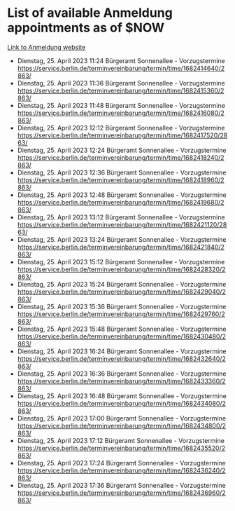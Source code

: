 # List of available Anmeldung appointments as of $NOW
[Link to Anmeldung website](https://service.berlin.de/terminvereinbarung/termin/tag.php?termin=1&anliegen[]=120686&dienstleisterlist=122210,122217,327316,122219,327312,122227,327314,122231,327346,122243,327348,122254,122252,329742,122260,329745,122262,329748,122271,327278,122273,327274,122277,327276,330436,122280,327294,122282,327290,122284,327292,122291,327270,122285,327266,122286,327264,122296,327268,150230,329760,122297,327286,122294,327284,122312,329763,122314,329775,122304,327330,122311,327334,122309,327332,317869,122281,327352,122279,329772,122283,122276,327324,122274,327326,122267,329766,122246,327318,122251,327320,122257,327322,122208,327298,122226,327300&herkunft=http%3A%2F%2Fservice.berlin.de%2Fdienstleistung%2F120686%2F)
- Dienstag, 25. April 2023 11:24 Bürgeramt Sonnenallee - Vorzugstermine https://service.berlin.de/terminvereinbarung/termin/time/1682414640/2863/
- Dienstag, 25. April 2023 11:36 Bürgeramt Sonnenallee - Vorzugstermine https://service.berlin.de/terminvereinbarung/termin/time/1682415360/2863/
- Dienstag, 25. April 2023 11:48 Bürgeramt Sonnenallee - Vorzugstermine https://service.berlin.de/terminvereinbarung/termin/time/1682416080/2863/
- Dienstag, 25. April 2023 12:12 Bürgeramt Sonnenallee - Vorzugstermine https://service.berlin.de/terminvereinbarung/termin/time/1682417520/2863/
- Dienstag, 25. April 2023 12:24 Bürgeramt Sonnenallee - Vorzugstermine https://service.berlin.de/terminvereinbarung/termin/time/1682418240/2863/
- Dienstag, 25. April 2023 12:36 Bürgeramt Sonnenallee - Vorzugstermine https://service.berlin.de/terminvereinbarung/termin/time/1682418960/2863/
- Dienstag, 25. April 2023 12:48 Bürgeramt Sonnenallee - Vorzugstermine https://service.berlin.de/terminvereinbarung/termin/time/1682419680/2863/
- Dienstag, 25. April 2023 13:12 Bürgeramt Sonnenallee - Vorzugstermine https://service.berlin.de/terminvereinbarung/termin/time/1682421120/2863/
- Dienstag, 25. April 2023 13:24 Bürgeramt Sonnenallee - Vorzugstermine https://service.berlin.de/terminvereinbarung/termin/time/1682421840/2863/
- Dienstag, 25. April 2023 15:12 Bürgeramt Sonnenallee - Vorzugstermine https://service.berlin.de/terminvereinbarung/termin/time/1682428320/2863/
- Dienstag, 25. April 2023 15:24 Bürgeramt Sonnenallee - Vorzugstermine https://service.berlin.de/terminvereinbarung/termin/time/1682429040/2863/
- Dienstag, 25. April 2023 15:36 Bürgeramt Sonnenallee - Vorzugstermine https://service.berlin.de/terminvereinbarung/termin/time/1682429760/2863/
- Dienstag, 25. April 2023 15:48 Bürgeramt Sonnenallee - Vorzugstermine https://service.berlin.de/terminvereinbarung/termin/time/1682430480/2863/
- Dienstag, 25. April 2023 16:24 Bürgeramt Sonnenallee - Vorzugstermine https://service.berlin.de/terminvereinbarung/termin/time/1682432640/2863/
- Dienstag, 25. April 2023 16:36 Bürgeramt Sonnenallee - Vorzugstermine https://service.berlin.de/terminvereinbarung/termin/time/1682433360/2863/
- Dienstag, 25. April 2023 16:48 Bürgeramt Sonnenallee - Vorzugstermine https://service.berlin.de/terminvereinbarung/termin/time/1682434080/2863/
- Dienstag, 25. April 2023 17:00 Bürgeramt Sonnenallee - Vorzugstermine https://service.berlin.de/terminvereinbarung/termin/time/1682434800/2863/
- Dienstag, 25. April 2023 17:12 Bürgeramt Sonnenallee - Vorzugstermine https://service.berlin.de/terminvereinbarung/termin/time/1682435520/2863/
- Dienstag, 25. April 2023 17:24 Bürgeramt Sonnenallee - Vorzugstermine https://service.berlin.de/terminvereinbarung/termin/time/1682436240/2863/
- Dienstag, 25. April 2023 17:36 Bürgeramt Sonnenallee - Vorzugstermine https://service.berlin.de/terminvereinbarung/termin/time/1682436960/2863/

